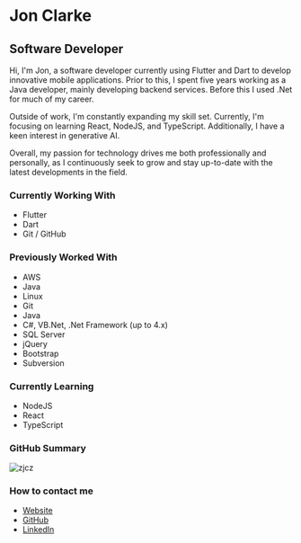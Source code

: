 # Jon Clarke

## Software Developer

Hi, I'm Jon, a software developer currently using Flutter and Dart to develop innovative mobile applications. Prior to this, I spent five years working as a Java developer, mainly developing backend services. Before this I used .Net for much of my career.

Outside of work, I'm constantly expanding my skill set. Currently, I'm focusing on learning React, NodeJS, and TypeScript. Additionally, I have a keen interest in generative AI.

Overall, my passion for technology drives me both professionally and personally, as I continuously seek to grow and stay up-to-date with the latest developments in the field.

### Currently Working With

- Flutter
- Dart
- Git / GitHub
  
### Previously Worked With

- AWS
- Java
- Linux
- Git
- Java
- C#, VB.Net, .Net Framework (up to 4.x)
- SQL Server
- jQuery
- Bootstrap
- Subversion

### Currently Learning

- NodeJS
- React
- TypeScript

### GitHub Summary

![zjcz](https://github-readme-stats.vercel.app/api/top-langs?username=zjcz&show_icons=true&locale=en&layout=compact)

### How to contact me
- [Website](https://www.jonclarke.dev)
- [GitHub](https://www.github.com/zjcz)
- [LinkedIn](https://linkedin.com/in/jon-clarke-leeds)
